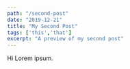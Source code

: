 ```yaml
---
path: "/second-post"
date: "2019-12-21"
title: "My Second Post"
tags: ['this','that']
excerpt: "A preview of my second post"
---
```


Hi Lorem ipsum.